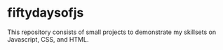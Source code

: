 # fiftydaysofjs
This repository consists of small projects to demonstrate my skillsets on Javascript, CSS, and HTML.
